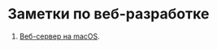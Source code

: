 # Заметки по веб-разработке

1. [Веб-сервер на macOS](macOS-web-server#заметки-по-веб-серверу-macos).